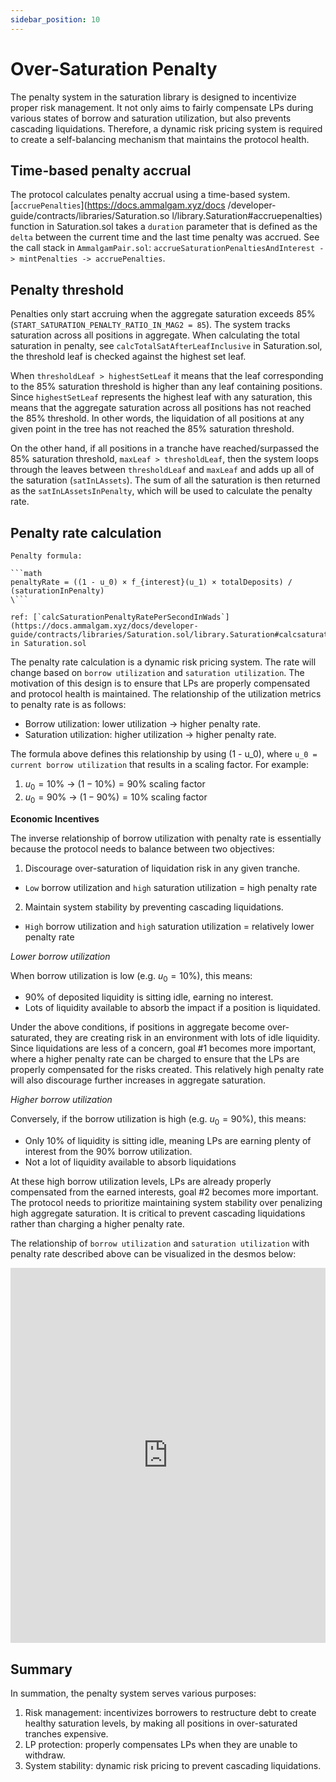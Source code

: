```yaml
---
sidebar_position: 10
---
```


# Over-Saturation Penalty

The penalty system in the saturation library is designed to incentivize proper risk management. It not only aims to fairly compensate LPs during various states of borrow and saturation utilization, but also prevents cascading liquidations. Therefore, a dynamic risk pricing system is required to create a self-balancing mechanism that maintains the protocol health.

## Time-based penalty accrual

The protocol calculates penalty accrual using a time-based system. [`accruePenalties`](https://docs.ammalgam.xyz/docs
/developer-guide/contracts/libraries/Saturation.so
l/library.Saturation#accruepenalties) function in Saturation.sol takes a `duration` parameter that is defined as the `delta` between the current time and the last time penalty was accrued. See the call stack in `AmmalgamPair.sol`: `accrueSaturationPenaltiesAndInterest -> mintPenalties -> accruePenalties`.

## Penalty threshold

Penalties only start accruing when the aggregate saturation exceeds 85% (`START_SATURATION_PENALTY_RATIO_IN_MAG2 = 85`). The system tracks saturation across all positions in aggregate. When calculating the total saturation in penalty, see `calcTotalSatAfterLeafInclusive` in Saturation.sol, the threshold leaf is checked against the highest set leaf.

When `thresholdLeaf > highestSetLeaf` it means that the leaf corresponding to the 85% saturation threshold is higher than any leaf containing positions. Since `highestSetLeaf` represents the highest leaf with any saturation, this means that the aggregate saturation across all positions has not reached the 85% threshold. In other words, the liquidation of all positions at any given point in the tree has not reached the 85% saturation threshold.

On the other hand, if all positions in a tranche have reached/surpassed the 85% saturation threshold, `maxLeaf > thresholdLeaf`, then the system loops through the leaves between `thresholdLeaf` and `maxLeaf` and adds up all of the saturation (`satInLAssets`). The sum of all the saturation is then returned as the `satInLAssetsInPenalty`, which will be used to calculate the penalty rate.

## Penalty rate calculation

```
Penalty formula:

```math
penaltyRate = ((1 - u_0) × f_{interest}(u_1) × totalDeposits) / (saturationInPenalty)
\```

ref: [`calcSaturationPenaltyRatePerSecondInWads`](https://docs.ammalgam.xyz/docs/developer-guide/contracts/libraries/Saturation.sol/library.Saturation#calcsaturationpenaltyratepersecondinwads) in Saturation.sol
```

The penalty rate calculation is a dynamic risk pricing system. The rate will change based on `borrow utilization` and `saturation utilization`. The motivation of this design is to ensure that LPs are properly compensated and protocol health is maintained. The relationship of the utilization metrics to penalty rate is as follows:

- Borrow utilization: lower utilization -> higher penalty rate.
- Saturation utilization: higher utilization -> higher penalty rate.

The formula above defines this relationship by using (1 - u_0), where `u_0 = current borrow utilization` that results in a scaling factor. For example:

1. $u_0 = 10\%$ -> $(1 - 10\%) = 90\%$ scaling factor
2. $u_0 = 90\%$ -> $(1 - 90\%) = 10\%$ scaling factor

**Economic Incentives**

The inverse relationship of borrow utilization with penalty rate is essentially because the protocol needs to balance between two objectives:

1. Discourage over-saturation of liquidation risk in any given tranche.

- `Low` borrow utilization and `high` saturation utilization = high penalty rate

2. Maintain system stability by preventing cascading liquidations.

- `High` borrow utilization and `high` saturation utilization = relatively lower penalty rate

_Lower borrow utilization_

When borrow utilization is low (e.g. $u_0 = 10\%$), this means:

- 90\% of deposited liquidity is sitting idle, earning no interest.
- Lots of liquidity available to absorb the impact if a position is liquidated.

Under the above conditions, if positions in aggregate become over-saturated, they are creating risk in an environment with lots of idle liquidity. Since liquidations are less of a concern, goal #1 becomes more important, where a higher penalty rate can be charged to ensure that the LPs are properly compensated for the risks created. This relatively high penalty rate will also discourage further increases in aggregate saturation.

_Higher borrow utilization_

Conversely, if the borrow utilization is high (e.g. $u_0 = 90\%$), this means:

- Only 10\% of liquidity is sitting idle, meaning LPs are earning plenty of interest from the 90\% borrow utilization.
- Not a lot of liquidity available to absorb liquidations

At these high borrow utilization levels, LPs are already properly compensated from the earned interests, goal #2 becomes more important. The protocol needs to prioritize maintaining system stability over penalizing high aggregate saturation. It is critical to prevent cascading liquidations rather than charging a higher penalty rate.

The relationship of `borrow utilization` and `saturation utilization` with penalty rate described above can be visualized in the desmos below:

<iframe src="https://www.desmos.com/calculator/ewa7ha8fpw?embed"
  frameBorder="0"
  allowFullScreen
  width="100%"
  height="600"
></iframe>

## Summary

In summation, the penalty system serves various purposes:

1. Risk management: incentivizes borrowers to restructure debt to create healthy saturation levels, by making all positions in over-saturated tranches expensive.
2. LP protection: properly compensates LPs when they are unable to withdraw.
3. System stability: dynamic risk pricing to prevent cascading liquidations.
